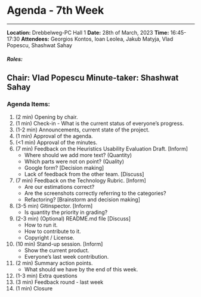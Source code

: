 # Agenda - 7th Week
---
**Location:** Drebbelweg-PC Hall 1
**Date:** 28th of March, 2023
**Time:** 16:45-17:30
**Attendees:** Georgios Kontos, Ioan Leolea, Jakub Matyja, Vlad Popescu, Shashwat Sahay

##### Roles:
**Chair:** Vlad Popescu
**Minute-taker:** Shashwat Sahay
---
### Agenda Items:

1. (2 min) Opening by chair.
2. (1 min) Check-in - What is the current status of everyone’s progress.
3. (1-2 min) Announcements, current state of the project.
4. (1 min) Approval of the agenda.
5. (<1 min) Approval of the minutes.
6. (7 min) Feedback on the Heuristics Usability Evaluation Draft. [Inform]
    + Where should we add more text? (Quantity)
    + Which parts were not on point? (Quality)
    + Google form? [Decision making]
    + Lack of feedback from the other team. [Discuss]
7. (7 min) Feedback on the Technology Rubric. [Inform]
    + Are our estimations correct?
    + Are the screenshots correctly referring to the categories?
    + Refactoring? [Brainstorm and decision making]
8. (3-5 min) Gitinspector. [Inform]
    + Is quantity the priority in grading?
9. (2-3 min) (Optional) README.md file [Discuss]
    + How to run it.
    + How to contribute to it.
    + Copyright / License.
10. (10 min) Stand-up session. [Inform]
    + Show the current product.
    + Everyone’s last week contribution.
11. (2 min) Summary action points.
    + What should we have by the end of this week.
12. (1-3 min) Extra questions
13. (3 min) Feedback round - last week
14. (1 min) Closure
